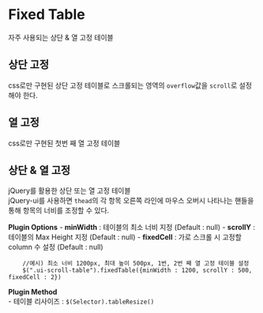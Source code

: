 # Fixed Table
자주 사용되는 상단 & 열 고정 테이블

## 상단 고정
css로만 구현된 상단 고정 테이블로 스크롤되는 영역의 <code>overflow</code>값을 <code>scroll</code>로 설정해야 한다.

## 열 고정
css로만 구현된 첫번 째 열 고정 테이블

## 상단 & 열 고정
jQuery를 활용한 상단 또는 열 고정 테이블   
jQuery-ui를 사용하면 <code>thead</code>의 각 항목 오른쪽 라인에 마우스 오버시 나타나는 핸들을 통해 항목의 너비를 조정할 수 있다.

**Plugin Options**
	- **minWidth** : 테이블의 최소 너비 지정 (Default : null)
	- **scrollY** : 테이블의 Max Height 지정 (Default : null)
	- **fixedCell** : 가로 스크롤 시 고정할 column 수 설정 (Default : null)   
```
	//예시) 최소 너비 1200px, 최대 높이 500px, 1번, 2번 째 열 고정 테이블 설정   
	$(".ui-scroll-table").fixedTable({minWidth : 1200, scrollY : 500, fixedCell : 2})
```

**Plugin Method**                
	- 테이블 리사이즈 : <code>$(Selector).tableResize()</code>